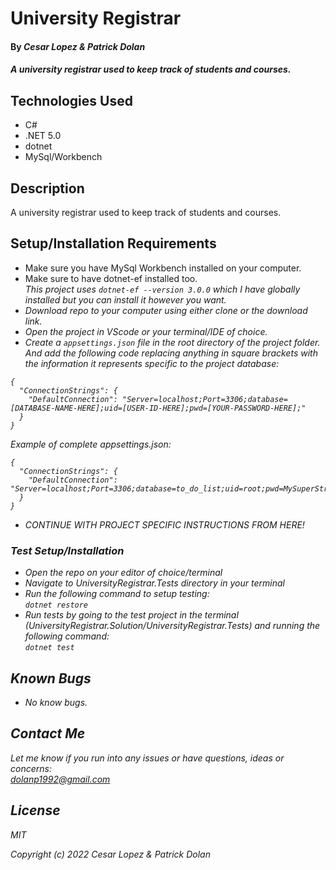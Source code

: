 # University Registrar

#### By _**Cesar Lopez & Patrick Dolan**_

#### _A university registrar used to keep track of students and courses._

## Technologies Used

* C#
* .NET 5.0
* dotnet
* MySql/Workbench

## Description

A university registrar used to keep track of students and courses.

## Setup/Installation Requirements

* Make sure you have MySql Workbench installed on your computer.
* Make sure to have dotnet-ef installed too.<br>
<em>This project uses <code>dotnet-ef --version 3.0.0</code> which I have globally installed but you can install it however you want. 
* Download repo to your computer using either clone or the download link.
* Open the project in VScode or your terminal/IDE of choice.
* Create a <code>appsettings.json</code> file in the root directory of the project folder. And add the following code replacing anything in square brackets with the information it represents specific to the project database:
```
{
  "ConnectionStrings": {
    "DefaultConnection": "Server=localhost;Port=3306;database=[DATABASE-NAME-HERE];uid=[USER-ID-HERE];pwd=[YOUR-PASSWORD-HERE];"
  }
}

```

Example of complete appsettings.json:
```
{
  "ConnectionStrings": {
    "DefaultConnection": "Server=localhost;Port=3306;database=to_do_list;uid=root;pwd=MySuperStrongPassword;"
  }
}

```
* CONTINUE WITH PROJECT SPECIFIC INSTRUCTIONS FROM HERE!

### Test Setup/Installation

* Open the repo on your editor of choice/terminal
* Navigate to UniversityRegistrar.Tests directory in your terminal
* Run the following command to setup testing:  
<code>dotnet restore</code>  
* Run tests by going to the test project in the terminal (UniversityRegistrar.Solution/UniversityRegistrar.Tests) and running the following command:  
<code>dotnet test</code>  

## Known Bugs

* _No know bugs._

## Contact Me

Let me know if you run into any issues or have questions, ideas or concerns:  
dolanp1992@gmail.com

## License

_MIT_

Copyright (c) _2022_ _Cesar Lopez & Patrick Dolan_